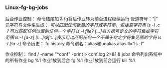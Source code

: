 ### Linux-fg-bg-jobs

后台作业控制：
命令结尾加 &
fg将后作业转为前台进程继续运行
管道符号：“|”
元字符与文件名生成：
*可以匹配任何数量的字符或字符串，包括空字符串
ls -l *.c
？可以匹配任何位置的任何一个字符
ls -l file?
[...]有方括号定义的字符集或字符范围
ls -l [a-z]*
[!...]或[^...]表示可以匹配任何一个不属于给定字符集范围的字符
ls -l [!a-z]*
命令历史：
fc
history
命令别名：alias和unalias
alias ll=“ls -l”

作业控制：
find / -name "*conf" -print > conf.log 2>&1 &
jobs 命令列出系统中的所有作业
bg %1 作业1放到后台
fg %1 作业1放到前台运行
kill %1

